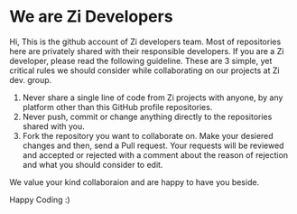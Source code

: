 # We are Zi Developers

Hi, This is the github account of Zi developers team. Most of repositories here are privately shared with their responsible developers.
If you are a Zi developer, please read the following guideline. These are 3 simple, yet critical rules we should consider while collaborating on our projects at Zi dev. group. 

1. Never share a single line of code from Zi projects with anyone, by any platform other than this GitHub profile repositories.
2. Never push, commit or change anything directly to the repositories shared with you.
3. Fork the repository you want to collaborate on. Make your desiered changes and then, send a Pull request. Your requests will be reviewed and accepted or rejected with a comment about the reason of rejection and what you should consider to edit.

We value your kind collaboraion and are happy to have you beside.

Happy Coding :)
